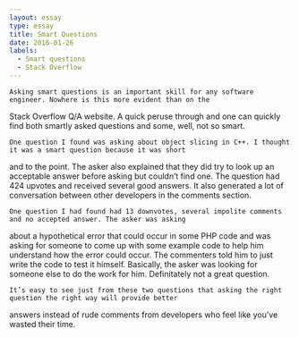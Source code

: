 ```yaml
---
layout: essay
type: essay
title: Smart Questions
date: 2016-01-26
labels:
  - Smart questions
  - Stack Overflow
---	
```

	Asking smart questions is an important skill for any software engineer. Nowhere is this more evident than on the 
  Stack Overflow Q/A website. A quick peruse through and one can quickly find both  smartly asked questions and 
  some, well, not so smart.

	One question I found was asking about object slicing in C++. I thought it was a smart question because it was short 
  and to the point. The asker also explained that they did try to look up an acceptable answer before asking but 
  couldn’t find one. The question had 424 upvotes and received several good answers. It also generated a lot of 
  conversation between other developers in the comments section.

	One question I had found had 13 downvotes, several impolite comments and no accepted answer. The asker was asking 
  about a hypothetical error that could occur in some PHP code and was asking for someone to come up with some example 
  code to help him understand how the error could occur. The commenters told him to just write the code to test it 
  himself. Basically, the asker was looking for someone else to do the work for him. Definitately not a great question.

	It’s easy to see just from these two questions that asking the right question the right way will provide better 
  answers instead of rude comments from developers who feel like you’ve wasted their time.
